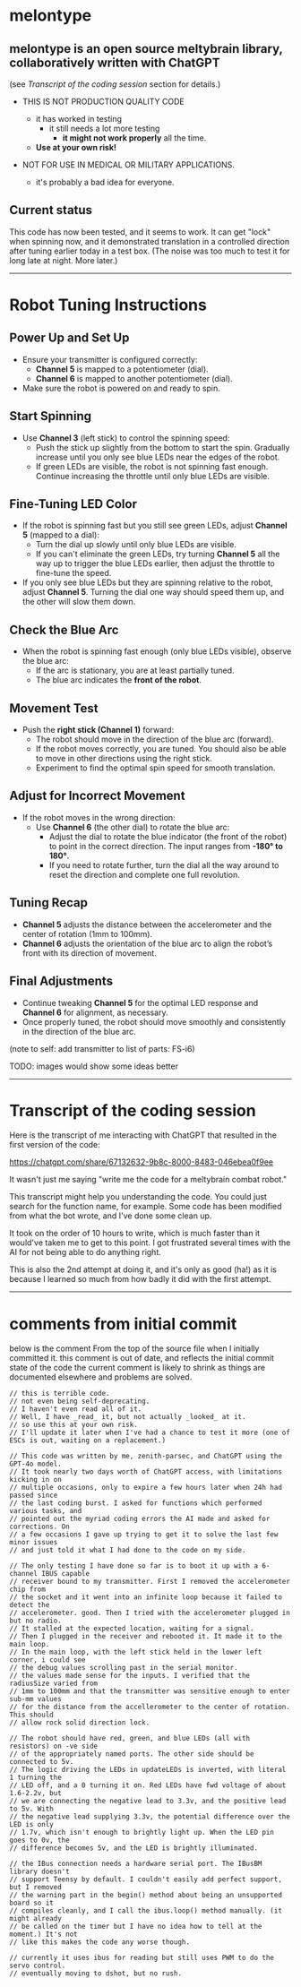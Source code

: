 # melontype
## melontype is an open source meltybrain library, collaboratively written with ChatGPT
(see _Transcript of the coding session_ section for details.)

* THIS IS NOT PRODUCTION QUALITY CODE
  * it has worked in testing
    * it still needs a lot more testing
      * **it might not work properly** all the time.
  * **Use at your own risk!**

* NOT FOR USE IN MEDICAL OR MILITARY APPLICATIONS.
  * it's probably a bad idea for everyone.

## Current status
This code has now been tested, and it seems to work. It can get "lock" when spinning now, 
and it demonstrated translation in a controlled direction after tuning earlier today in a 
test box. (The noise was too much to test it for long late at night. More later.)

------

# Robot Tuning Instructions

## Power Up and Set Up
- Ensure your transmitter is configured correctly:
  - **Channel 5** is mapped to a potentiometer (dial).
  - **Channel 6** is mapped to another potentiometer (dial).
- Make sure the robot is powered on and ready to spin.

## Start Spinning
- Use **Channel 3** (left stick) to control the spinning speed:
  - Push the stick up slightly from the bottom to start the spin. Gradually increase until you only see blue LEDs near the edges of the robot.
  - If green LEDs are visible, the robot is not spinning fast enough. Continue increasing the throttle until only blue LEDs are visible.

## Fine-Tuning LED Color
- If the robot is spinning fast but you still see green LEDs, adjust **Channel 5** (mapped to a dial):
  - Turn the dial up slowly until only blue LEDs are visible.
  - If you can't eliminate the green LEDs, try turning **Channel 5** all the way up to trigger the blue LEDs earlier, then adjust the throttle to fine-tune the speed.
- If you only see blue LEDs but they are spinning relative to the robot, adjust **Channel 5**. Turning the dial one way should speed them up, and the other will slow them down.

## Check the Blue Arc
- When the robot is spinning fast enough (only blue LEDs visible), observe the blue arc:
  - If the arc is stationary, you are at least partially tuned.
  - The blue arc indicates the **front of the robot**.

## Movement Test
- Push the **right stick (Channel 1)** forward:
  - The robot should move in the direction of the blue arc (forward).
  - If the robot moves correctly, you are tuned. You should also be able to move in other directions using the right stick.
  - Experiment to find the optimal spin speed for smooth translation.

## Adjust for Incorrect Movement
- If the robot moves in the wrong direction:
  - Use **Channel 6** (the other dial) to rotate the blue arc:
    - Adjust the dial to rotate the blue indicator (the front of the robot) to point in the correct direction. The input ranges from **-180° to 180°**.
    - If you need to rotate further, turn the dial all the way around to reset the direction and complete one full revolution.

## Tuning Recap
- **Channel 5** adjusts the distance between the accelerometer and the center of rotation (1mm to 100mm).
- **Channel 6** adjusts the orientation of the blue arc to align the robot’s front with its direction of movement.

## Final Adjustments
- Continue tweaking **Channel 5** for the optimal LED response and **Channel 6** for alignment, as necessary.
- Once properly tuned, the robot should move smoothly and consistently in the direction of the blue arc.


(note to self: add transmitter to list of parts: FS-i6)

TODO: images would show some ideas better

------
# Transcript of the coding session
Here is the transcript of me interacting with ChatGPT that resulted in the first version
of the code:

  https://chatgpt.com/share/67132632-9b8c-8000-8483-046ebea0f9ee

It wasn't just me saying "write me the code for a meltybrain combat robot." 

This transcript might help you understanding the code. You could just search for the 
function name, for example. Some code has been modified from what the bot wrote, and
I've done some clean up. 

It took on the order of 10 hours to write, which is much faster than it would've taken
me to get to this point. I got frustrated several times with the AI for not being able
to do anything right. 

This is also the 2nd attempt at doing it, and it's only as good (ha!) as it
is because I learned so much from how badly it did with the first attempt.

------
# comments from initial commit
below is the comment From the top of the source file when I initially committed it.
this comment is out of date, and reflects the initial commit state of the code
the current comment is likely to shrink as things are documented elsewhere and
problems are solved. 


```
// this is terrible code.
// not even being self-deprecating.
// I haven't even read all of it.
// Well, I have _read_ it, but not actually _looked_ at it.
// so use this at your own risk.
// I'll update it later when I've had a chance to test it more (one of ESCs is out, waiting on a replacement.)

// This code was written by me, zenith-parsec, and ChatGPT using the GPT-4o model.
// It took nearly two days worth of ChatGPT access, with limitations kicking in on 
// multiple occasions, only to expire a few hours later when 24h had passed since 
// the last coding burst. I asked for functions which performed various tasks, and
// pointed out the myriad coding errors the AI made and asked for corrections. On
// a few occasions I gave up trying to get it to solve the last few minor issues 
// and just told it what I had done to the code on my side.

// The only testing I have done so far is to boot it up with a 6-channel IBUS capable
// receiver bound to my transmitter. First I removed the accelerometer chip from 
// the socket and it went into an infinite loop because it failed to detect the 
// accelerometer. good. Then I tried with the accelerometer plugged in but no radio.
// It stalled at the expected location, waiting for a signal.
// Then I plugged in the receiver and rebooted it. It made it to the main loop.
// In the main loop, with the left stick held in the lower left corner, i could see
// the debug values scrolling past in the serial monitor.
// the values made sense for the inputs. I verified that the radiusSize varied from 
// 1mm to 100mm and that the transmitter was sensitive enough to enter sub-mm values
// for the distance from the accellerometer to the center of rotation. This should 
// allow rock solid direction lock. 

// The robot should have red, green, and blue LEDs (all with resistors) on -ve side 
// of the appropriately named ports. The other side should be connected to 5v.
// The logic driving the LEDs in updateLEDs is inverted, with literal 1 turning the 
// LED off, and a 0 turning it on. Red LEDs have fwd voltage of about 1.6-2.2v, but
// we are connecting the negative lead to 3.3v, and the positive lead to 5v. With 
// the negative lead supplying 3.3v, the potential difference over the LED is only 
// 1.7v, which isn't enough to brightly light up. When the LED pin goes to 0v, the
// difference becomes 5v, and the LED is brightly illuminated.

// the IBus connection needs a hardware serial port. The IBusBM library doesn't 
// support Teensy by default. I couldn't easily add perfect support, but I removed
// the warning part in the begin() method about being an unsupported board so it
// compiles cleanly, and I call the ibus.loop() method manually. (it might already
// be called on the timer but I have no idea how to tell at the moment.) It's not
// like this makes the code any worse though.

// currently it uses ibus for reading but still uses PWM to do the servo control.
// eventually moving to dshot, but no rush.
```
